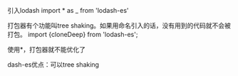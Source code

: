 引入lodash
import * as _ from 'lodash-es'

打包器有个功能叫tree shaking。如果用命名引入的话，没有用到的代码就不会被打包。
import {cloneDeep} from 'lodash-es';

使用*，打包器就不能优化了

dash-es优点：可以tree shaking